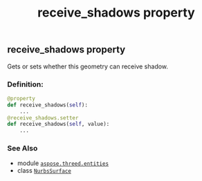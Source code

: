 ﻿---
title: receive_shadows property
second_title: Aspose.3D for Python via .NET API References
description: 
type: docs
weight: 220
url: /python-net/aspose.threed.entities/nurbssurface/receive_shadows/
is_root: false
---

## receive_shadows property


Gets or sets whether this geometry can receive shadow.
### Definition:
```python
@property
def receive_shadows(self):
    ...
@receive_shadows.setter
def receive_shadows(self, value):
    ...
```

### See Also
* module [`aspose.threed.entities`](../../)
* class [`NurbsSurface`](/3d/python-net/aspose.threed.entities/nurbssurface)
